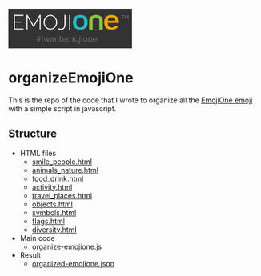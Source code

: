 ![alt text](https://raw.githubusercontent.com/polilluminato/organizeEmojiOne/master/emojione.png "EmojiOne")

# organizeEmojiOne

This is the repo of the code that I wrote to organize all the [EmojiOne emoji](http://emojione.com/) with a simple script in javascript.

## Structure

- HTML files
    - [smile_people.html](smile_people.html)
    - [animals_nature.html](animals_nature.html)
    - [food_drink.html](food_drink.html)
    - [activity.html](activity.html)
    - [travel_places.html](travel_places.html)
    - [objects.html](objects.html)
    - [symbols.html](symbols.html)
    - [flags.html](flags.html)
    - [diversity.html](diversity.html)
- Main code
    - [organize-emojione.js](organize-emojione.js)
- Result
    - [organized-emojione.json](organized-emojione.json)

